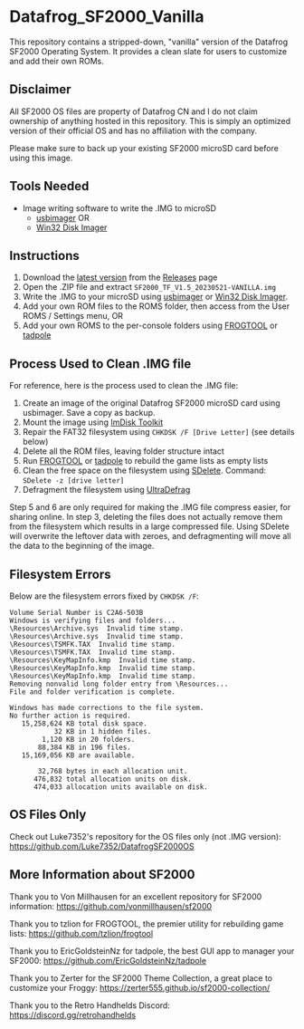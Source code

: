 # Datafrog_SF2000_Vanilla
This repository contains a stripped-down, "vanilla" version of the Datafrog SF2000 Operating System. It provides a clean slate for users to customize and add their own ROMs.

## Disclaimer
All SF2000 OS files are property of Datafrog CN and I do not claim ownership of anything hosted in this repository. This is simply an optimized version of their official OS and has no affiliation with the company.

Please make sure to back up your existing SF2000 microSD card before using this image.

## Tools Needed
- Image writing software to write the .IMG to microSD
  - [usbimager](https://gitlab.com/bztsrc/usbimager) 
OR
  - [Win32 Disk Imager](https://sourceforge.net/projects/win32diskimager/)

## Instructions
1. Download the [latest version](https://github.com/Dteyn/Datafrog_SF2000_Vanilla/releases/download/v1.5/SF2000_TF_V1.5_20230521-VANILLA.zip) from the [Releases](https://github.com/Dteyn/Datafrog_SF2000_Vanilla/releases) page
2. Open the .ZIP file and extract `SF2000_TF_V1.5_20230521-VANILLA.img`
3. Write the .IMG to your microSD using [usbimager](https://gitlab.com/bztsrc/usbimager) or [Win32 Disk Imager](https://sourceforge.net/projects/win32diskimager/).
4. Add your own ROM files to the ROMS folder, then access from the User ROMS / Settings menu, OR
5. Add your own ROMS to the per-console folders using [FROGTOOL](https://github.com/tzlion/frogtool) or [tadpole](https://github.com/EricGoldsteinNz/tadpole)

## Process Used to Clean .IMG file
For reference, here is the process used to clean the .IMG file:

1. Create an image of the original Datafrog SF2000 microSD card using usbimager. Save a copy as backup.
2. Mount the image using [ImDisk Toolkit](https://sourceforge.net/projects/imdisk-toolkit/)
3. Repair the FAT32 filesystem using `CHKDSK /F [Drive Letter]` (see details below)
4. Delete all the ROM files, leaving folder structure intact
5. Run [FROGTOOL](https://github.com/tzlion/frogtool) or [tadpole](https://github.com/EricGoldsteinNz/tadpole) to rebuild the game lists as empty lists
6. Clean the free space on the filesystem using [SDelete](https://learn.microsoft.com/en-us/sysinternals/downloads/sdelete). Command: `SDelete -z [drive letter]`
7. Defragment the filesystem using [UltraDefrag](https://sourceforge.net/projects/ultradefrag/)

Step 5 and 6 are only required for making the .IMG file compress easier, for sharing online. In step 3, deleting the files does not actually remove them from the filesystem which results in a large compressed file. Using SDelete will overwrite the leftover data with zeroes, and defragmenting will move all the data to the beginning of the image.


## Filesystem Errors
Below are the filesystem errors fixed by `CHKDSK /F`:
```
Volume Serial Number is C2A6-503B
Windows is verifying files and folders...
\Resources\Archive.sys  Invalid time stamp.
\Resources\Archive.sys  Invalid time stamp.
\Resources\TSMFK.TAX  Invalid time stamp.
\Resources\TSMFK.TAX  Invalid time stamp.
\Resources\KeyMapInfo.kmp  Invalid time stamp.
\Resources\KeyMapInfo.kmp  Invalid time stamp.
\Resources\KeyMapInfo.kmp  Invalid time stamp.
Removing nonvalid long folder entry from \Resources...
File and folder verification is complete.

Windows has made corrections to the file system.
No further action is required.
   15,258,624 KB total disk space.
           32 KB in 1 hidden files.
        1,120 KB in 20 folders.
       88,384 KB in 196 files.
   15,169,056 KB are available.

       32,768 bytes in each allocation unit.
      476,832 total allocation units on disk.
      474,033 allocation units available on disk.
```

## OS Files Only
Check out Luke7352's repository for the OS files only (not .IMG version):
https://github.com/Luke7352/DatafrogSF2000OS

## More Information about SF2000
Thank you to Von Millhausen for an excellent repository for SF2000 information: https://github.com/vonmillhausen/sf2000

Thank you to tzlion for FROGTOOL, the premier utility for rebuilding game lists: https://github.com/tzlion/frogtool

Thank you to EricGoldsteinNz for tadpole, the best GUI app to manager your SF2000: https://github.com/EricGoldsteinNz/tadpole

Thank you to Zerter for the SF2000 Theme Collection, a great place to customize your Froggy: https://zerter555.github.io/sf2000-collection/

Thank you to the Retro Handhelds Discord: https://discord.gg/retrohandhelds
